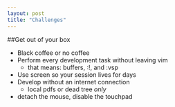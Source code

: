 ```yaml
---
layout: post
title: "Challenges"
---
```

##Get out of your box
* Black coffee or no coffee
* Perform every development task without leaving vim
  * that means: buffers, :!, and :vsp
* Use screen so your session lives for days
* Develop without an internet connection
  * local pdfs or dead tree *only*
* detach the mouse, disable the touchpad


